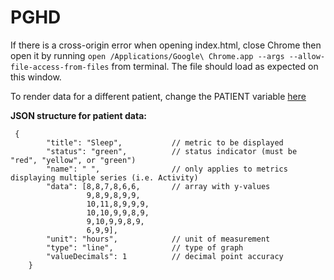 # PGHD
If there is a cross-origin error when opening index.html, close Chrome then open it by running `open /Applications/Google\ Chrome.app --args --allow-file-access-from-files` from terminal. The file should load as expected on this window. 

To render data for a different patient, change the PATIENT variable [here](https://github.com/drmohan/PGHD/blob/1719d2701f76391b0ff2cab0e5e05d123c455468/main.js#L10)

**JSON structure for patient data:**

```
 {
        "title": "Sleep",           // metric to be displayed
        "status": "green",          // status indicator (must be "red", "yellow", or "green")
        "name": " ",                // only applies to metrics displaying multiple series (i.e. Activity)
        "data": [8,8,7,8,6,6,       // array with y-values 
                 9,8,9,8,9,9,
                 10,11,8,9,9,9,
                 10,10,9,9,8,9,
                 9,10,9,9,8,9,
                 6,9,9], 
        "unit": "hours",            // unit of measurement
        "type": "line",             // type of graph
        "valueDecimals": 1          // decimal point accuracy
    }
```

